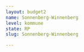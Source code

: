 ```yaml
---
layout: budget2
name: Sonnenberg-Winnenberg
level: kommune
state: RP
slug: Sonnenberg-Winnenberg

---
```



